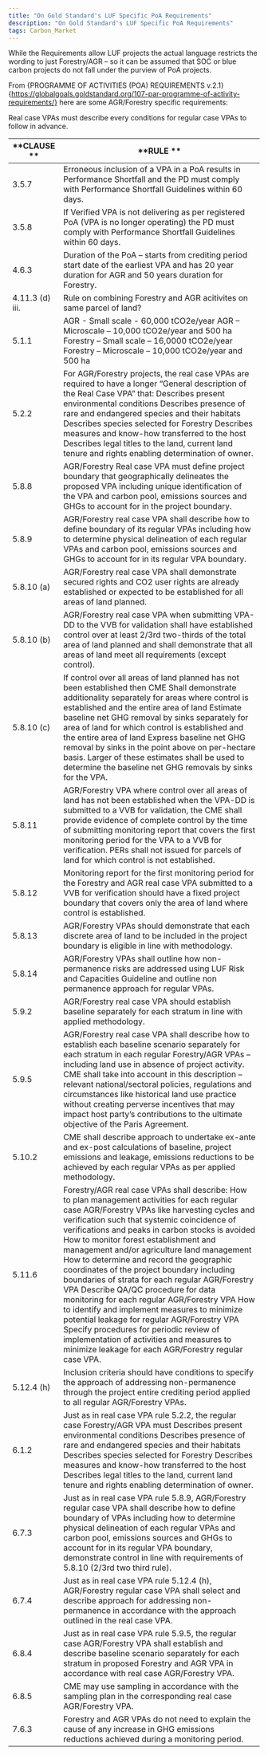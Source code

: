```yaml
---
title: "On Gold Standard's LUF Specific PoA Requirements"
description: "On Gold Standard's LUF Specific PoA Requirements"
tags: Carbon_Market
---
```


While the Requirements allow LUF projects the actual language restricts the wording to just Forestry/AGR – so it can be assumed that SOC or blue carbon projects do not fall under the purview of PoA projects. 

From {PROGRAMME OF ACTIVITIES (POA) REQUIREMENTS v.2.1} {https://globalgoals.goldstandard.org/107-par-programme-of-activity-requirements/} here are some AGR/Forestry specific requirements: 

Real case VPAs must describe every conditions for regular case VPAs to follow in advance. 

| **CLAUSE **      | **RULE **                                                                                                                                                                                                                                                                                                                                                                                                                                                                                                                                                                                                                                                                                                                                                                                                                          |
|------------------|------------------------------------------------------------------------------------------------------------------------------------------------------------------------------------------------------------------------------------------------------------------------------------------------------------------------------------------------------------------------------------------------------------------------------------------------------------------------------------------------------------------------------------------------------------------------------------------------------------------------------------------------------------------------------------------------------------------------------------------------------------------------------------------------------------------------------------|
| 3.5.7            | Erroneous inclusion of a VPA in a PoA results in Performance Shortfall and the PD must comply with Performance Shortfall Guidelines within 60 days.                                                                                                                                                                                                                                                                                                                                                                                                                                                                                                                                                                                                                                                                                |
| 3.5.8            | If Verified VPA is not delivering as per registered PoA (VPA is no longer operating) the PD must comply with Performance Shortfall Guidelines within 60 days.                                                                                                                                                                                                                                                                                                                                                                                                                                                                                                                                                                                                                                                                      |
| 4.6.3            | Duration of the PoA – starts from crediting period start date of the earliest VPA and has 20 year duration for AGR and 50 years duration for Forestry.                                                                                                                                                                                                                                                                                                                                                                                                                                                                                                                                                                                                                                                                             |
| 4.11.3 (d) iii.  | Rule on combining Forestry and AGR acitivites on same parcel of land?                                                                                                                                                                                                                                                                                                                                                                                                                                                                                                                                                                                                                                                                                                                                                              |
| 5.1.1            | AGR - Small scale - 60,000 tCO2e/year  AGR – Microscale – 10,000 tCO2e/year and 500 ha  Forestry – Small scale – 16,0000 tCO2e/year  Forestry – Microscale – 10,000 tCO2e/year and 500 ha                                                                                                                                                                                                                                                                                                                                                                                                                                                                                                                                                                                                                                          |
| 5.2.2            | For AGR/Forestry projects, the real case VPAs are required to have a longer “General description of the Real Case VPA” that:  Describes present environmental conditions  Describes presence of rare and endangered species and their habitats  Describes species selected for Forestry  Describes measures and know-how transferred to the host  Describes legal titles to the land, current land tenure and rights enabling determination of owner.                                                                                                                                                                                                                                                                                                                                                                              |
| 5.8.8            | AGR/Forestry Real case VPA must define project boundary that geographically delineates the proposed VPA including unique identification of the VPA and carbon pool, emissions sources and GHGs to account for in the project boundary.                                                                                                                                                                                                                                                                                                                                                                                                                                                                                                                                                                                             |
| 5.8.9            | AGR/Forestry real case VPA shall describe how to define boundary of its regular VPAs including how to determine physical delineation of each regular VPAs and carbon pool, emissions sources and GHGs to account for in its regular VPA boundary.                                                                                                                                                                                                                                                                                                                                                                                                                                                                                                                                                                                  |
| 5.8.10 (a)       | AGR/Forestry real case VPA shall demonstrate secured rights and CO2 user rights are already established or expected to be established for all areas of land planned.                                                                                                                                                                                                                                                                                                                                                                                                                                                                                                                                                                                                                                                               |
| 5.8.10 (b)       | AGR/Forestry real case VPA when submitting VPA-DD to the VVB for validation shall have established control over at least 2/3rd two-thirds of the total area of land planned and shall demonstrate that all areas of land meet all requirements (except control).                                                                                                                                                                                                                                                                                                                                                                                                                                                                                                                                                                   |
| 5.8.10 (c)       | If control over all areas of land planned has not been established then CME   Shall demonstrate additionality separately for areas where control is established and the entire area of land  Estimate baseline net GHG removal by sinks separately for area of land for which control is established and the entire area of land  Express baseline net GHG removal by sinks in the point above on per-hectare basis. Larger of these estimates shall be used to determine the baseline net GHG removals by sinks for the VPA.                                                                                                                                                                                                                                                                                                      |
| 5.8.11           | AGR/Forestry VPA where control over all areas of land has not been established when the VPA-DD is submitted to a VVB for validation, the CME shall provide evidence of complete control by the time of submitting monitoring report that covers the first monitoring period for the VPA to a VVB for verification. PERs shall not issued for parcels of land for which control is not established.                                                                                                                                                                                                                                                                                                                                                                                                                                 |
| 5.8.12           | Monitoring report for the first monitoring period for the Forestry and AGR real case VPA submitted to a VVB for verification should have a fixed project boundary that covers only the area of land where control is established.                                                                                                                                                                                                                                                                                                                                                                                                                                                                                                                                                                                                  |
| 5.8.13           | AGR/Forestry VPAs should demonstrate that each discrete area of land to be included in the project boundary is eligible in line with methodology.                                                                                                                                                                                                                                                                                                                                                                                                                                                                                                                                                                                                                                                                                  |
| 5.8.14           | AGR/Forestry VPAs shall outline how non-permanence risks are addressed using LUF Risk and Capacities Guideline and outline non permanence approach for regular VPAs.                                                                                                                                                                                                                                                                                                                                                                                                                                                                                                                                                                                                                                                               |
| 5.9.2            | AGR/Forestry real case VPA should establish baseline separately for each stratum in line with applied methodology.                                                                                                                                                                                                                                                                                                                                                                                                                                                                                                                                                                                                                                                                                                                 |
| 5.9.5            | AGR/Forestry real case VPA shall describe how to establish each baseline scenario separately for each stratum in each regular Forestry/AGR VPAs – including land use in absence of project activity. CME shall take into account in this description – relevant national/sectoral policies, regulations and circumstances like historical land use practice without creating perverse incentives that may impact host party’s contributions to the ultimate objective of the Paris Agreement.                                                                                                                                                                                                                                                                                                                                      |
| 5.10.2           | CME shall describe approach to undertake ex-ante and ex-post calculations of baseline, project emissions and leakage, emissions reductions to be achieved by each regular VPAs as per applied methodology.                                                                                                                                                                                                                                                                                                                                                                                                                                                                                                                                                                                                                         |
| 5.11.6           | Forestry/AGR real case VPAs shall describe:  How to plan management activities for each regular case AGR/Forestry VPAs like harvesting cycles and verification such that systemic coincidence of verifications and peaks in carbon stocks is avoided  How to monitor forest establishment and management and/or agriculture land management  How to determine and record the geographic coordinates of the project boundary including  boundaries of strata for each regular AGR/Forestry VPA  Describe QA/QC procedure for data monitoring for each regular AGR/Forestry VPA  How to identify and implement measures to minimize potential leakage for regular AGR/Forestry VPA  Specify procedures for periodic review of implementation of activities and measures to minimize leakage for each AGR/Forestry regular case VPA.  |
| 5.12.4 (h)       | Inclusion criteria should have conditions to specify the approach of addressing non-permanence through the project entire crediting period applied to all regular AGR/Forestry VPAs.                                                                                                                                                                                                                                                                                                                                                                                                                                                                                                                                                                                                                                               |
| 6.1.2            | Just as in real case VPA rule 5.2.2, the regular case Forestry/AGR VPA must   Describes present environmental conditions  Describes presence of rare and endangered species and their habitats  Describes species selected for Forestry  Describes measures and know-how transferred to the host  Describes legal titles to the land, current land tenure and rights enabling determination of owner.                                                                                                                                                                                                                                                                                                                                                                                                                              |
| 6.7.3            | Just as in real case VPA rule 5.8.9, AGR/Forestry regular case VPA shall describe how to define boundary of VPAs including how to determine physical delineation of each regular VPAs and carbon pool, emissions sources and GHGs to account for in its regular VPA boundary, demonstrate control in line with requirements of 5.8.10 (2/3rd two third rule).                                                                                                                                                                                                                                                                                                                                                                                                                                                                      |
| 6.7.4            | Just as in real case VPA rule 5.12.4 (h), AGR/Forestry regular case VPA shall select and describe approach for addressing non-permanence in accordance with the approach outlined in the real case VPA.                                                                                                                                                                                                                                                                                                                                                                                                                                                                                                                                                                                                                            |
| 6.8.4            | Just as in real case VPA rule 5.9.5, the regular case AGR/Forestry VPA shall establish and describe baseline scenario separately for each stratum in proposed Forestry and AGR VPA in accordance with real case AGR/Forestry VPA.                                                                                                                                                                                                                                                                                                                                                                                                                                                                                                                                                                                                  |
| 6.8.5            | CME may use sampling in accordance with the sampling plan in the corresponding real case AGR/Forestry VPA.                                                                                                                                                                                                                                                                                                                                                                                                                                                                                                                                                                                                                                                                                                                         |
| 7.6.3            | Forestry and AGR VPAs do not need to explain the cause of any increase in GHG emissions reductions achieved during a monitoring period.                                                                                                                                                                                                                                                                                                                                                                                                                                                                                                                                                                                                                                                                                            |
